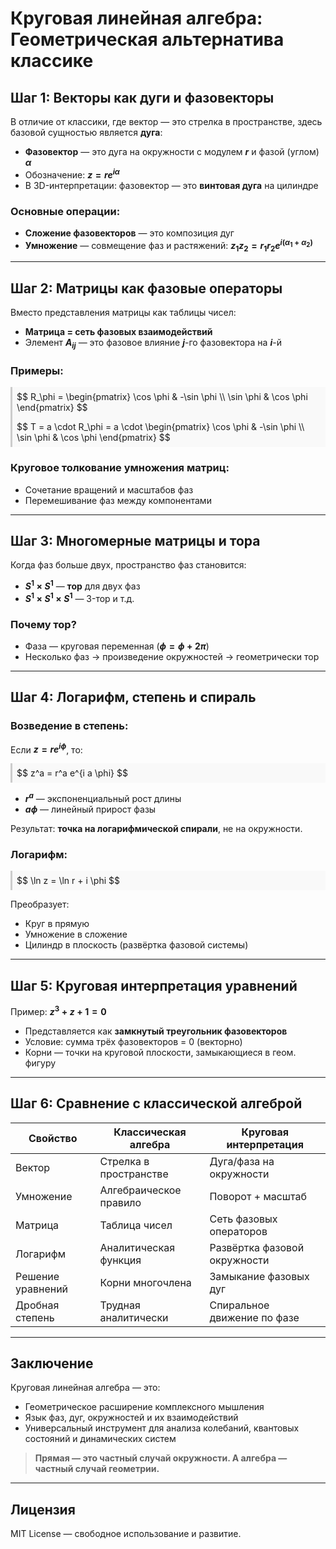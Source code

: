 
# **Круговая линейная алгебра: Геометрическая альтернатива классике**

## **Шаг 1: Векторы как дуги и фазовекторы**

В отличие от классики, где вектор — это стрелка в пространстве, здесь базовой сущностью является **дуга**:

- **Фазовектор** — это дуга на окружности с модулем **$r$** и фазой (углом) **$\alpha$**
- Обозначение: **$z = r e^{i\alpha}$**
- В 3D-интерпретации: фазовектор — это **винтовая дуга** на цилиндре

### Основные операции:

- **Сложение фазовекторов** — это композиция дуг
- **Умножение** — совмещение фаз и растяжений: **$z_1 z_2 = r_1 r_2 e^{i(\alpha_1 + \alpha_2)}$**

---

## **Шаг 2: Матрицы как фазовые операторы**

Вместо представления матрицы как таблицы чисел:

- **Матрица = сеть фазовых взаимодействий**
- Элемент **$A_{ij}$** — это фазовое влияние **$j$**-го фазовектора на **$i$**-й

### Примеры:

<div style="background:#f9f9f9; padding: 0.5em; border-left: 3px solid #ccc;">
$$
R_\phi =
\begin{pmatrix}
\cos \phi & -\sin \phi \\
\sin \phi & \cos \phi
\end{pmatrix}
$$
</div>

<div style="background:#f9f9f9; padding: 0.5em; border-left: 3px solid #ccc;">
$$
T = a \cdot R_\phi =
a \cdot
\begin{pmatrix}
\cos \phi & -\sin \phi \\
\sin \phi & \cos \phi
\end{pmatrix}
$$
</div>

### Круговое толкование умножения матриц:

- Сочетание вращений и масштабов фаз
- Перемешивание фаз между компонентами

---

## **Шаг 3: Многомерные матрицы и тора**

Когда фаз больше двух, пространство фаз становится:

- **$S^1 \times S^1$** — **тор** для двух фаз
- **$S^1 \times S^1 \times S^1$** — 3-тор и т.д.

### Почему тор?

- Фаза — круговая переменная (**$\phi = \phi + 2\pi$**)
- Несколько фаз → произведение окружностей → геометрически тор

---

## **Шаг 4: Логарифм, степень и спираль**

### Возведение в степень:

Если **$z = r e^{i\phi}$**, то:

<div style="background:#f9f9f9; padding: 0.5em; border-left: 3px solid #ccc;">
$$
z^a = r^a e^{i a \phi}
$$
</div>

- **$r^a$** — экспоненциальный рост длины
- **$a \phi$** — линейный прирост фазы

Результат: **точка на логарифмической спирали**, не на окружности.

### Логарифм:

<div style="background:#f9f9f9; padding: 0.5em; border-left: 3px solid #ccc;">
$$
\ln z = \ln r + i \phi
$$
</div>

Преобразует:

- Круг в прямую
- Умножение в сложение
- Цилиндр в плоскость (развёртка фазовой системы)

---

## **Шаг 5: Круговая интерпретация уравнений**

Пример: **$z^3 + z + 1 = 0$**

- Представляется как **замкнутый треугольник фазовекторов**
- Условие: сумма трёх фазовекторов = 0 (векторно)
- Корни — точки на круговой плоскости, замыкающиеся в геом. фигуру

---

## **Шаг 6: Сравнение с классической алгеброй**

| Свойство                 | Классическая алгебра      | Круговая интерпретация      |
|--------------------------|----------------------------|------------------------------|
| Вектор                  | Стрелка в пространстве     | Дуга/фаза на окружности      |
| Умножение               | Алгебраическое правило     | Поворот + масштаб            |
| Матрица                 | Таблица чисел              | Сеть фазовых операторов      |
| Логарифм                | Аналитическая функция      | Развёртка фазовой окружности |
| Решение уравнений       | Корни многочлена           | Замыкание фазовых дуг        |
| Дробная степень         | Трудная аналитически       | Спиральное движение по фазе  |

---

## **Заключение**

Круговая линейная алгебра — это:

- Геометрическое расширение комплексного мышления
- Язык фаз, дуг, окружностей и их взаимодействий
- Универсальный инструмент для анализа колебаний, квантовых состояний и динамических систем

> **Прямая — это частный случай окружности. А алгебра — частный случай геометрии.**

---

## **Лицензия**

MIT License — свободное использование и развитие.

